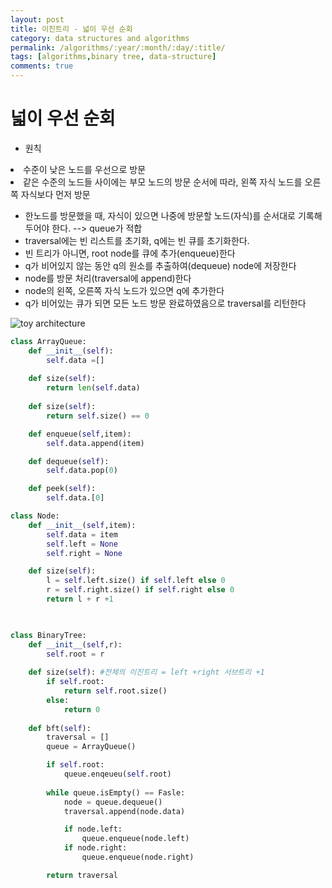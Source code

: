 ```yaml
---
layout: post
title: 이진트리 - 넓이 우선 순회
category: data structures and algorithms
permalink: /algorithms/:year/:month/:day/:title/
tags: [algorithms,binary tree, data-structure]
comments: true
---
```


# 넓이 우선 순회
- 원칙
<li>수준이 낮은 노드를 우선으로 방문</li>
<li>같은 수준의 노드들 사이에는 부모 노드의 방문 순서에 따라, 왼쪽 자식 노드를 오른쪽 자식보다 먼저 방문</li>

- 한노드를 방문했을 때, 자식이 있으면 나중에 방문할 노드(자식)를 순서대로 기록해두어야 한다. --> queue가 적합
- traversal에는 빈 리스트를 초기화, q에는 빈 큐를 초기화한다.
- 빈 트리가 아니면, root node를 큐에 추가(enqueue)한다
- q가 비어있지 않는 동안 q의 원소를 추출하여(dequeue) node에 저장한다
- node를 방문 처리(traversal에 append)한다
- node의 왼쪽, 오른쪽 자식 노드가 있으면 q에 추가한다
- q가 비어있는 큐가 되면 모든 노드 방문 완료하였음으로 traversal를 리턴한다

![toy architecture](https://media.vlpt.us/images/inyong_pang/post/badc300d-29e3-4cfe-943c-983a9b9fc06b/image.png)

```python 
class ArrayQueue:
    def __init__(self):
        self.data =[]
    
    def size(self):
        return len(self.data)
    
    def size(self):
        return self.size() == 0

    def enqueue(self,item):
        self.data.append(item)

    def dequeue(self):
        self.data.pop(0)

    def peek(self):
        self.data.[0]

class Node:
    def __init__(self,item):
        self.data = item
        self.left = None
        self.right = None

    def size(self):
        l = self.left.size() if self.left else 0
        r = self.right.size() if self.right else 0
        return l + r +1

    

class BinaryTree:
    def __init__(self,r):
        self.root = r
    
    def size(self): #전체의 이진트리 = left +right 서브트리 +1
        if self.root:
            return self.root.size()
        else:       
            return 0
      
    def bft(self):
        traversal = []
        queue = ArrayQueue()

        if self.root:
            queue.enqeueu(self.root)
        
        while queue.isEmpty() == Fasle:
            node = queue.dequeue()
            traversal.append(node.data)

            if node.left:
                queue.enqueue(node.left)
            if node.right:
                queue.enqueue(node.right)

        return traversal 
```